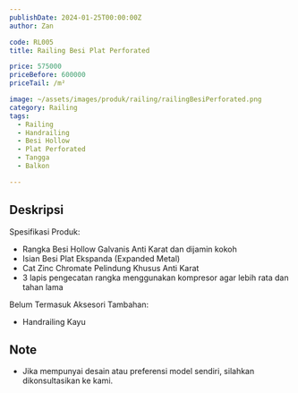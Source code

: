 ```yaml
---
publishDate: 2024-01-25T00:00:00Z
author: Zan

code: RL005
title: Railing Besi Plat Perforated

price: 575000
priceBefore: 600000
priceTail: /m²

image: ~/assets/images/produk/railing/railingBesiPerforated.png
category: Railing
tags:
  - Railing
  - Handrailing
  - Besi Hollow
  - Plat Perforated
  - Tangga
  - Balkon

---
```


## Deskripsi

Spesifikasi Produk:
- Rangka Besi Hollow Galvanis Anti Karat dan dijamin kokoh
- Isian Besi Plat Ekspanda (Expanded Metal)
- Cat Zinc Chromate Pelindung Khusus Anti Karat
- 3 lapis pengecatan rangka menggunakan kompresor agar lebih rata dan tahan lama

Belum Termasuk Aksesori Tambahan:
- Handrailing Kayu

## Note
- Jika mempunyai desain atau preferensi model sendiri, silahkan dikonsultasikan ke kami.